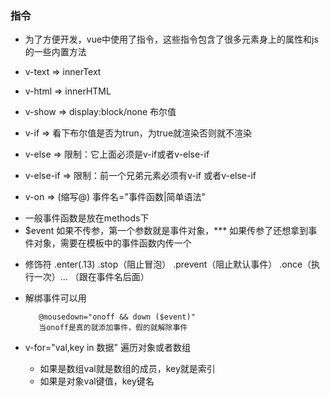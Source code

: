 ### 指令
  - 为了方便开发，vue中使用了指令，这些指令包含了很多元素身上的属性和js的一些内置方法

  - v-text  =>  innerText
  - v-html  =>  innerHTML
  - v-show  =>  display:block/none   布尔值
  - v-if    =>  看下布尔值是否为trun，为true就渲染否则就不渲染
  - v-else  =>  限制：它上面必须是v-if或者v-else-if
  - v-else-if  => 限制：前一个兄弟元素必须有v-if 或者v-else-if
  - v-on   =>  (缩写@) 事件名="事件函数|简单语法"
   + 一般事件函数是放在methods下
   + $event  如果不传参，第一个参数就是事件对象，*** 如果传参了还想拿到事件对象，需要在模板中的事件函数内传一个
   - 修饰符  .enter(.13)  .stop（阻止冒泡）  .prevent（阻止默认事件）  .once（执行一次）... （跟在事件名后面）
   - 解绑事件可以用
     ```
        @mousedown="onoff && down ($event)"
        当onoff是真的就添加事件，假的就解除事件
     ```

  - v-for="val,key in 数据"  遍历对象或者数组
    + 如果是数组val就是数组的成员，key就是索引
    + 如果是对象val键值，key键名
        